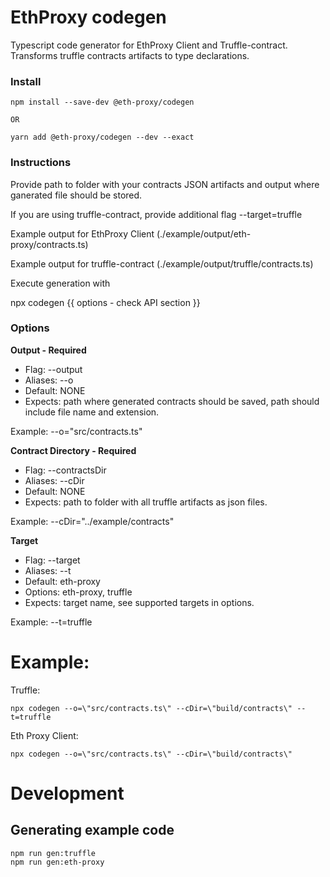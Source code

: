 # EthProxy codegen

Typescript code generator for EthProxy Client and Truffle-contract.
Transforms truffle contracts artifacts to type declarations.

### Install

```
npm install --save-dev @eth-proxy/codegen

OR

yarn add @eth-proxy/codegen --dev --exact
```

### Instructions

Provide path to folder with your contracts JSON artifacts and output where ganerated file should be stored.

If you are using truffle-contract, provide additional flag --target=truffle

Example output for EthProxy Client (./example/output/eth-proxy/contracts.ts)

Example output for truffle-contract (./example/output/truffle/contracts.ts)

Execute generation with

npx codegen {{ options - check API section }}

### Options

**Output - Required**

* Flag: --output
* Aliases: --o
* Default: NONE
* Expects: path where generated contracts should be saved, path should include file name and extension.

Example: --o=\"src/contracts.ts\"

**Contract Directory - Required**

* Flag: --contractsDir
* Aliases: --cDir
* Default: NONE
* Expects: path to folder with all truffle artifacts as json files.

Example: --cDir=\"../example/contracts\"

**Target**

* Flag: --target
* Aliases: --t
* Default: eth-proxy
* Options: eth-proxy, truffle
* Expects: target name, see supported targets in options.

Example: --t=truffle

# Example:

Truffle:

```
npx codegen --o=\"src/contracts.ts\" --cDir=\"build/contracts\" --t=truffle
```

Eth Proxy Client:

```
npx codegen --o=\"src/contracts.ts\" --cDir=\"build/contracts\"
```

# Development

## Generating example code

```
npm run gen:truffle
npm run gen:eth-proxy
```
